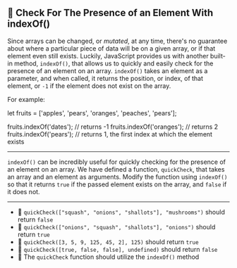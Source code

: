 🚀 Check For The Presence of an Element With indexOf()
------------------------------------------------------

Since arrays can be changed, or _mutated_, at any time, there's no guarantee about where a particular piece of data will be on a given array, or if that element even still exists. Luckily, JavaScript provides us with another built-in method, `indexOf()`, that allows us to quickly and easily check for the presence of an element on an array. `indexOf()` takes an element as a parameter, and when called, it returns the position, or index, of that element, or `-1` if the element does not exist on the array.

For example:

let fruits = \['apples', 'pears', 'oranges', 'peaches', 'pears'\];

fruits.indexOf('dates'); // returns -1
fruits.indexOf('oranges'); // returns 2
fruits.indexOf('pears'); // returns 1, the first index at which the element exists

* * *

`indexOf()` can be incredibly useful for quickly checking for the presence of an element on an array. We have defined a function, `quickCheck`, that takes an array and an element as arguments. Modify the function using `indexOf()` so that it returns `true` if the passed element exists on the array, and `false` if it does not.

* * *

*   🧪 `quickCheck(["squash", "onions", "shallots"], "mushrooms")` should return `false`
*   🧪 `quickCheck(["onions", "squash", "shallots"], "onions")` should return `true`
*   🧪 `quickCheck([3, 5, 9, 125, 45, 2], 125)` should return `true`
*   🧪 `quickCheck([true, false, false], undefined)` should return `false`
*   🧪 The `quickCheck` function should utilize the `indexOf()` method